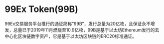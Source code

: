 # 

# 99Ex Token(99B)

99Ex交易服务平台推行的通证简称”99B”，发行总量为20亿枚，且保证永不增发，总量已于2019年11月燃烧至10.9亿枚，99B是基于以太坊Ethereum发行的去中心化区块链数字资产，它是基于以太坊区块链的ERC20标准通证。


